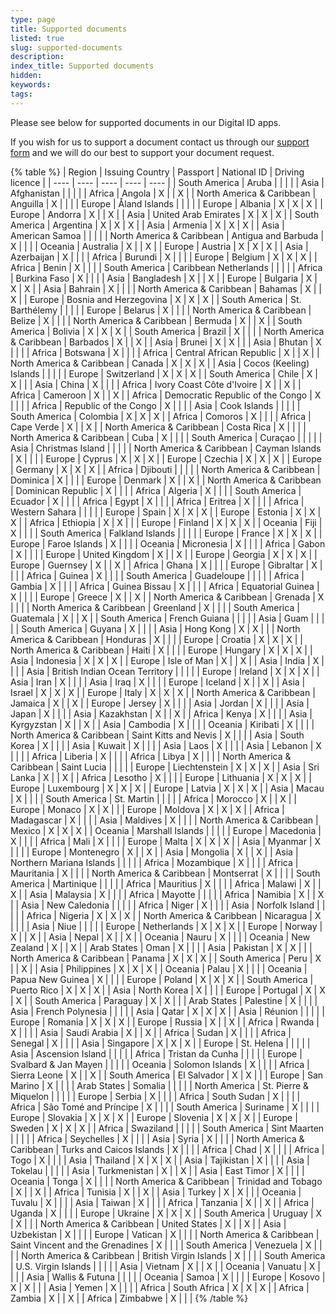 ```yaml
---
type: page
title: Supported documents
listed: true
slug: supported-documents
description: 
index_title: Supported documents
hidden: 
keywords: 
tags: 
---
```


Please see below for supported documents in our Digital ID apps.

If you wish for us to support a document contact us through our [support form](https://support.yoti.com/yotisupport/s/contactsupport)  and we will do our best to support your document request.

{% table %}
| Region | Issuing Country | Passport | National ID | Driving licence | 
| ---- | ---- | ---- | ---- | ---- | 
| South America | Aruba |  |  |  | 
| Asia | Afghanistan |  |  |  | 
| Africa | Angola | X |  | X | 
| North America & Caribbean | Anguilla | X |  |  | 
| Europe | Åland Islands |  |  |  | 
| Europe | Albania | X | X | X | 
| Europe | Andorra | X |  | X | 
| Asia | United Arab Emirates | X | X | X | 
| South America | Argentina | X | X | X | 
| Asia | Armenia | X | X | X | 
| Asia | American Samoa |  |  |  | 
| North America & Caribbean | Antigua and Barbuda | X |  |  | 
| Oceania | Australia | X |  | X | 
| Europe | Austria | X | X | X | 
| Asia | Azerbaijan | X |  |  | 
| Africa | Burundi | X |  |  | 
| Europe | Belgium | X | X | X | 
| Africa | Benin | X |  |  | 
| South America | Caribbean Netherlands |  |  |  | 
| Africa | Burkina Faso | X |  |  | 
| Asia | Bangladesh | X |  | X | 
| Europe | Bulgaria | X | X | X | 
| Asia | Bahrain | X |  |  | 
| North America & Caribbean | Bahamas | X |  | X | 
| Europe | Bosnia and Herzegovina | X | X | X | 
| South America | St. Barthélemy |  |  |  | 
| Europe | Belarus | X |  |  | 
| North America & Caribbean | Belize | X |  |  | 
| North America & Caribbean | Bermuda | X |  | X | 
| South America | Bolivia | X | X | X | 
| South America | Brazil | X |  |  | 
| North America & Caribbean | Barbados | X |  | X | 
| Asia | Brunei | X | X |  | 
| Asia | Bhutan | X |  |  | 
| Africa | Botswana | X |  |  | 
| Africa | Central African Republic | X |  | X | 
| North America & Caribbean | Canada | X | X | X | 
| Asia | Cocos (Keeling) Islands |  |  |  | 
| Europe | Switzerland | X | X | X | 
| South America | Chile | X | X |  | 
| Asia | China | X |  |  | 
| Africa | Ivory Coast Côte d'Ivoire | X |  | X | 
| Africa | Cameroon | X |  | X | 
| Africa | Democratic Republic of the Congo | X |  |  | 
| Africa | Republic of the Congo | X |  |  | 
| Asia | Cook Islands |  |  |  | 
| South America | Colombia | X | X | X | 
| Africa | Comoros | X |  |  | 
| Africa | Cape Verde | X |  | X | 
| North America & Caribbean | Costa Rica | X |  |  | 
| North America & Caribbean | Cuba | X |  |  | 
| South America | Curaçao |  |  |  | 
| Asia | Christmas Island |  |  |  | 
| North America & Caribbean | Cayman Islands | X |  |  | 
| Europe | Cyprus | X | X | X | 
| Europe | Czechia | X | X | X | 
| Europe | Germany | X | X | X | 
| Africa | Djibouti |  |  |  | 
| North America & Caribbean | Dominica | X |  |  | 
| Europe | Denmark | X |  | X | 
| North America & Caribbean | Dominican Republic | X |  |  | 
| Africa | Algeria | X |  |  | 
| South America | Ecuador | X |  |  | 
| Africa | Egypt | X |  |  | 
| Africa | Eritrea | X |  |  | 
| Africa | Western Sahara |  |  |  | 
| Europe | Spain | X | X | X | 
| Europe | Estonia | X | X | X | 
| Africa | Ethiopia | X | X |  | 
| Europe | Finland | X | X | X | 
| Oceania | Fiji | X |  |  | 
| South America | Falkland Islands |  |  |  | 
| Europe | France | X | X | X | 
| Europe | Faroe Islands | X |  |  | 
| Oceania | Micronesia | X |  |  | 
| Africa | Gabon | X |  |  | 
| Europe | United Kingdom | X |  | X | 
| Europe | Georgia | X | X | X | 
| Europe | Guernsey | X |  | X | 
| Africa | Ghana | X |  |  | 
| Europe | Gibraltar | X |  |  | 
| Africa | Guinea | X |  |  | 
| South America | Guadeloupe |  |  |  | 
| Africa | Gambia | X |  |  | 
| Africa | Guinea Bissau | X |  |  | 
| Africa | Equatorial Guinea | X |  |  | 
| Europe | Greece | X |  | X | 
| North America & Caribbean | Grenada | X |  |  | 
| North America & Caribbean | Greenland | X |  |  | 
| South America | Guatemala | X |  | X | 
| South America | French Guiana |  |  |  | 
| Asia | Guam |  |  |  | 
| South America | Guyana | X |  |  | 
| Asia | Hong Kong | X | X |  | 
| North America & Caribbean | Honduras | X |  |  | 
| Europe | Croatia | X | X | X | 
| North America & Caribbean | Haiti | X |  |  | 
| Europe | Hungary | X | X | X | 
| Asia | Indonesia | X | X | X | 
| Europe | Isle of Man | X |  | X | 
| Asia | India | X |  |  | 
| Asia | British Indian Ocean Territory |  |  |  | 
| Europe | Ireland | X | X | X | 
| Asia | Iran | X |  |  | 
| Asia | Iraq | X |  |  | 
| Europe | Iceland | X |  | X | 
| Asia | Israel | X | X | X | 
| Europe | Italy | X | X | X | 
| North America & Caribbean | Jamaica | X |  | X | 
| Europe | Jersey | X |  |  | 
| Asia | Jordan | X |  |  | 
| Asia | Japan | X |  |  | 
| Asia | Kazakhstan | X |  | X | 
| Africa | Kenya | X |  |  | 
| Asia | Kyrgyzstan | X |  | X | 
| Asia | Cambodia | X |  |  | 
| Oceania | Kiribati | X |  |  | 
| North America & Caribbean | Saint Kitts and Nevis | X |  |  | 
| Asia | South Korea | X |  |  | 
| Asia | Kuwait | X |  |  | 
| Asia | Laos | X |  |  | 
| Asia | Lebanon | X |  |  | 
| Africa | Liberia | X |  |  | 
| Africa | Libya | X |  |  | 
| North America & Caribbean | Saint Lucia |  |  |  | 
| Europe | Liechtenstein | X | X | X | 
| Asia | Sri Lanka | X |  | X | 
| Africa | Lesotho | X |  |  | 
| Europe | Lithuania | X | X | X | 
| Europe | Luxembourg | X | X | X | 
| Europe | Latvia | X | X | X | 
| Asia | Macau | X |  |  | 
| South America | St. Martin |  |  |  | 
| Africa | Morocco | X |  | X | 
| Europe | Monaco | X | X |  | 
| Europe | Moldova | X | X | X | 
| Africa | Madagascar | X |  |  | 
| Asia | Maldives | X |  |  | 
| North America & Caribbean | Mexico | X | X | X | 
| Oceania | Marshall Islands |  |  |  | 
| Europe | Macedonia | X |  |  | 
| Africa | Mali | X |  |  | 
| Europe | Malta | X | X | X | 
| Asia | Myanmar | X |  |  | 
| Europe | Montenegro | X |  | X | 
| Asia | Mongolia | X |  | X | 
| Asia | Northern Mariana Islands |  |  |  | 
| Africa | Mozambique | X |  |  | 
| Africa | Mauritania | X |  |  | 
| North America & Caribbean | Montserrat | X |  |  | 
| South America | Martinique |  |  |  | 
| Africa | Mauritius | X |  |  | 
| Africa | Malawi | X |  | X | 
| Asia | Malaysia | X |  |  | 
| Africa | Mayotte |  |  |  | 
| Africa | Namibia | X |  | X | 
| Asia | New Caledonia |  |  |  | 
| Africa | Niger | X |  |  | 
| Asia | Norfolk Island |  |  |  | 
| Africa | Nigeria | X | X | X | 
| North America & Caribbean | Nicaragua | X |  |  | 
| Asia | Niue |  |  |  | 
| Europe | Netherlands | X | X | X | 
| Europe | Norway | X |  | X | 
| Asia | Nepal | X |  | X | 
| Oceania | Nauru | X |  |  | 
| Oceania | New Zealand | X |  | X | 
| Arab States | Oman | X |  |  | 
| Asia | Pakistan | X | X |  | 
| North America & Caribbean | Panama | X | X | X | 
| South America | Peru | X |  | X | 
| Asia | Philippines | X | X | X | 
| Oceania | Palau | X |  |  | 
| Oceania | Papua New Guinea | X |  |  | 
| Europe | Poland | X | X | X | 
| South America | Puerto Rico | X | X | X | 
| Asia | North Korea | X |  |  | 
| Europe | Portugal | X | X | X | 
| South America | Paraguay | X | X |  | 
| Arab States | Palestine | X |  |  | 
| Asia | French Polynesia |  |  |  | 
| Asia | Qatar | X | X | X | 
| Asia | Réunion |  |  |  | 
| Europe | Romania | X | X | X | 
| Europe | Russia | X |  | X | 
| Africa | Rwanda | X |  |  | 
| Asia | Saudi Arabia | X |  | X | 
| Africa | Sudan | X |  |  | 
| Africa | Senegal | X |  |  | 
| Asia | Singapore | X | X | X | 
| Europe | St. Helena |  |  |  | 
| Asia | Ascension Island |  |  |  | 
| Africa | Tristan da Cunha |  |  |  | 
| Europe | Svalbard & Jan Mayen |  |  |  | 
| Oceania | Solomon Islands | X |  |  | 
| Africa | Sierra Leone | X |  | X | 
| South America | El Salvador | X | X |  | 
| Europe | San Marino | X |  |  | 
| Arab States | Somalia |  |  |  | 
| North America | St. Pierre & Miquelon |  |  |  | 
| Europe | Serbia | X |  |  | 
| Africa | South Sudan | X |  |  | 
| Africa | São Tomé and Príncipe | X |  |  | 
| South America | Suriname | X |  |  | 
| Europe | Slovakia | X | X | X | 
| Europe | Slovenia | X | X | X | 
| Europe | Sweden | X | X | X | 
| Africa | Swaziland |  |  |  | 
| South America | Sint Maarten |  |  |  | 
| Africa | Seychelles | X |  |  | 
| Asia | Syria | X |  |  | 
| North America & Caribbean | Turks and Caicos Islands | X |  |  | 
| Africa | Chad | X |  |  | 
| Africa | Togo | X |  |  | 
| Asia | Thailand | X | X | X | 
| Asia | Tajikistan | X |  |  | 
| Asia | Tokelau |  |  |  | 
| Asia | Turkmenistan | X |  | X | 
| Asia | East Timor | X |  |  | 
| Oceania | Tonga | X |  |  | 
| North America & Caribbean | Trinidad and Tobago | X |  | X | 
| Africa | Tunisia | X |  | X | 
| Asia | Turkey | X | X |  | 
| Oceania | Tuvalu | X |  |  | 
| Asia | Taiwan | X |  |  | 
| Africa | Tanzania | X |  | X | 
| Africa | Uganda | X |  |  | 
| Europe | Ukraine | X | X | X | 
| South America | Uruguay | X | X |  | 
| North America & Caribbean | United States | X |  | X | 
| Asia | Uzbekistan | X |  |  | 
| Europe | Vatican | X |  |  | 
| North America & Caribbean | Saint Vincent and the Grenadines | X |  |  | 
| South America | Venezuela | X |  |  | 
| North America & Caribbean | British Virgin Islands | X |  |  | 
| South America | U.S. Virgin Islands |  |  |  | 
| Asia | Vietnam | X |  | X | 
| Oceania | Vanuatu | X |  |  | 
| Asia | Wallis & Futuna |  |  |  | 
| Oceania | Samoa | X |  |  | 
| Europe | Kosovo | X | X |  | 
| Asia | Yemen | X |  |  | 
| Africa | South Africa | X | X | X | 
| Africa | Zambia | X |  | X | 
| Africa | Zimbabwe | X |  |  | 
{% /table %}
